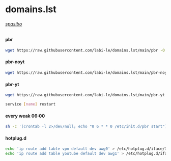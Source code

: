 # domains.lst

###### [spasibo](https://github.com/itdoginfo/domain-routing-openwrt)

#### pbr
```sh
wget https://raw.githubusercontent.com/labi-le/domains.lst/main/pbr -O /etc/init.d/pbr && chmod +x /etc/init.d/pbr
```

#### pbr-noyt
```sh
wget https://raw.githubusercontent.com/labi-le/domains.lst/main/pbr-noyt -O /etc/init.d/pbr-noyt && chmod +x /etc/init.d/pbr-noyt
```

#### pbr-yt
```sh
wget https://raw.githubusercontent.com/labi-le/domains.lst/main/pbr-yt -O /etc/init.d/pbr-yt && chmod +x /etc/init.d/pbr-yt
```

```sh
service [name] restart
```

#### every weak 06:00
```sh
sh -c '(crontab -l 2>/dev/null; echo "0 6 * * 0 /etc/init.d/pbr start") | crontab -'
```

#### hotplug.d
```sh
echo 'ip route add table vpn default dev awg0' > /etc/hotplug.d/iface/30-vpn
echo 'ip route add table youtube default dev awg1' > /etc/hotplug.d/iface/40-youtube
```
